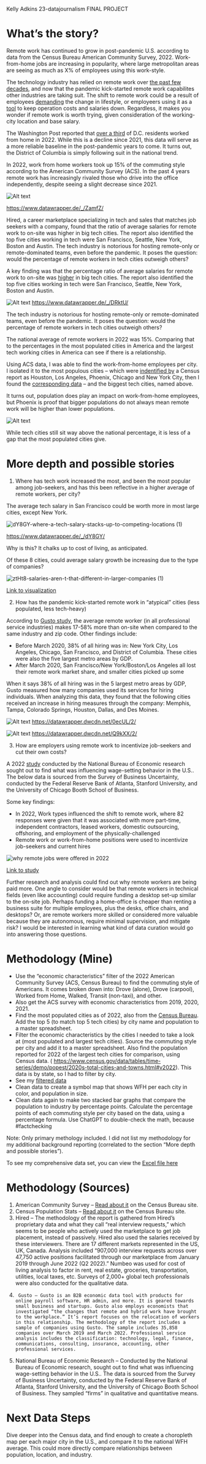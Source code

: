 Kelly Adkins
23-datajournalism
FINAL PROJECT 

# What’s the story?

Remote work has continued to grow in post-pandemic U.S. according to data from the Census Bureau American Community Survey, 2022. Work-from-home jobs are increasing in popularity, where large metropolitan areas are seeing as much as X% of employees using this work-style.

The technology industry has relied on remote work over [the past few decades](https://www.forbes.com/sites/forbesbusinesscouncil/2022/12/29/the-past-present-and-future-of-remote-work/?sh=2f25132dcb2b), and now that the pandemic kick-started remote work capabilites other industries are taking suit. The shift to remote work could be a result of employees [demanding](https://www.ciodive.com/news/Tech-talent-want-remote-hybrid-flexibility/636525/) the change in lifestyle, or employeers using it as a [tool](https://www.nber.org/system/files/working_papers/w30197/w30197.pdf) to keep operation costs and salaries down. Regardless, it makes you wonder if remote work is worth trying, given consideration of the working-city location and base salary.

The Washington Post reported that [over a third]( https://www.washingtonpost.com/dc-md-va/2023/09/14/dc-remote-work-jobs-data-census-bureau/) of D.C. residents worked from home in 2022. While this is a decline since 2021, this data will serve as a more reliable baseline in the post-pandemic years to come. It turns out, the District of Columbia is simply following suit in the national trend.

In 2022, work from home workers took up 15% of the commuting style according to the American Community Survey (ACS). In the past 4 years remote work has increasingly rivaled those who drive into the office independently, despite seeing a slight decrease since 2021.

![Alt text](<ZamfZ-working-from-home-is-the-new-norm-for-non-solo-drivers (1).png>)
 
https://www.datawrapper.de/_/ZamfZ/


Hired, a career marketplace specializing in tech and sales that matches job seekers with a company,  found that the ratio of average salaries for remote work to on-site was higher in big tech cities. The report also identified the top five cities working in tech were San Francisco, Seattle, New York, Boston and Austin.
The tech industry is notorious for hosting remote-only or remote-dominated teams, even before the pandemic. It poses the question: would the percentage of remote workers in tech cities outweigh others?

A key finding was that the percentage ratio of average salaries for remote work to on-site was [higher]( https://www.datawrapper.de/_/DRktU/) in big tech cities. The report also identified the top five cities working in tech were San Francisco, Seattle, New York, Boston and Austin. 

![Alt text](<DRktU-remote-work-nearly-always-pays-better-in-leading-cities (1).png>)
https://www.datawrapper.de/_/DRktU/

The tech industry is notorious for hosting remote-only or remote-dominated teams, even before the pandemic. It poses the question: would the percentage of remote workers in tech cities outweigh others? 

The national average of remote workers in 2022 was 15%. Comparing that to the percentages in the most populated cities in America and the largest tech working cities in America can see if there is a relationship. 

Using ACS data, I was able to find the work-from-home employees per city. I isolated it to the most populous cities – which were [indentified by](https://www.census.gov/newsroom/press-releases/2023/subcounty-metro-micro-estimates.html) a Census report as Houston, Los Angeles, Phoenix, Chicago and New York City, then I found the [corresponding data](https://www.census.gov/data/tables/time-series/demo/popest/2020s-total-cities-and-towns.html) – and the biggest tech cities, named above.

It turns out, population does play an impact on work-from-home employees, but Phoenix is proof that bigger populations do not always mean remote work will be higher than lower populations.

![Alt text](<Untitled design (6).png>)
 
While tech cities still sit way above the national percentage, it is less of a gap that the most populated cities give. 

# More depth and possible stories

1. 	Where has tech work increased the most, and been the most popular among job-seekers, and has this been reflective in a higher average of remote workers, per city? 

The average tech salary in San Francisco could be worth more in most large cities, except New York. 

![dY8GY-where-a-tech-salary-stacks-up-to-competing-locations (1)](https://github.com/kelly-adkins/datajournalism-fall23/assets/146041168/223d5596-7cb9-42d7-8224-0a3f491de6de)

 https://www.datawrapper.de/_/dY8GY/ 

Why is this? It chalks up to cost of living, as anticipated. 

Of these 8 cities, could average salary growth be increasing due to the type of companies? 

 ![ztHt8-salaries-aren-t-that-different-in-larger-companies (1)](https://github.com/kelly-adkins/datajournalism-fall23/assets/146041168/a4b31e42-ff1c-4860-bf64-b63274a99742)

[Link to visualization](https://datawrapper.dwcdn.net/ztHt8/3/)


2. 	How has the pandemic kick-started remote work in “atypical” cities (less populated, less tech-heavy)

According to [Gusto study]( https://gusto.com/company-news/remote-hiring-brings-jobs-and-higher-pay-to-small-and-medium-cities-across-the-us), the average remote worker (in all professional service industries) makes 17-58% more than on-site when compared to the same industry and zip code. Other findings include: 
*	Before March 2020, 38% of all hiring was in: New York City, Los Angeles, Chicago, San Francisco, and District of Columbia. These cities were also the five largest metro areas by GDP.
*	After March 2020, San Francisco/New York/Boston/Los Angeles all lost their remote work market share, and smaller cities picked up some

When it says 38% of all hiring was in the 5 largest metro areas by GDP, Gusto measured how many companies used its services for hiring individuals. When analyzing this data, they found that the following cities received an increase in hiring measures through the company: Memphis, Tampa, Colorado Springs, Houston, Dallas, and Des Moines.

![Alt text](<0ecUL-remote-work-in-non-leading-cities-spiked-after-covid-19 (1).png>)
https://datawrapper.dwcdn.net/0ecUL/2/

![Alt text](Q9kXX-the-work-from-home-gap-exists-outside-of-tech-jobs.png)
https://datawrapper.dwcdn.net/Q9kXX/2/ 

3. 	How are employers using remote work to incentivize job-seekers and cut their own costs?

A 2022 [study]( https://www.nber.org/system/files/working_papers/w30197/w30197.pdf)  conducted by the National Bureau of Economic research sought out to find what was influencing wage-setting behavior in the U.S.. The below data is sourced from the Survey of Business Uncertainty, conducted by the Federal Reserve Bank of Atlanta, Stanford University, and the University of Chicago Booth School of Business. 

Some key findings: 
*	In 2022, Work types influenced the shift to remote work, where 82 responses were given that it was associated with more part-time, independent contractors, leased workers, domestic outsourcing, offshoring, and employment of the physically-challenged 
*	Remote work or work-from-home positions were used to incentivize job-seekers and current hires

![why remote jobs were offered in 2022](https://github.com/kelly-adkins/datajournalism-fall23/assets/146041168/321ef9f2-3d67-47a4-9c28-5eaf29870e71)

[Link to study](https://www.nber.org/system/files/working_papers/w30197/w30197.pdf)

Further research and analysis could find out why remote workers are being paid more. One angle to consider would be that remote workers in technical fields (even like accounting) could require funding a desktop set-up similar to the on-site job. Perhaps funding a home-office is cheaper than renting a business suite for multiple employees, plus the desks, office chairs, and desktops? Or, are remote workers more skilled or considered more valuable because they are autonomous, require minimal supervision, and mitigate risk? I would be interested in learning what kind of data curation would go into answering those questions.

# Methodology (Mine)

*	Use the “economic characteristics” filter of the 2022 American Community Survey (ACS, Census Bureau) to find the commuting style of Americans. It comes broken down into: Drove (alone), Drove (carpool), Worked from Home, Walked, Transit (non-taxi), and other. 
*	Also get the ACS survey with economic characteristics from 2019, 2020, 2021. 
*	Find the most populated cities as of 2022, also from the [Census Bureau]( https://www.census.gov/newsroom/press-releases/2023/subcounty-metro-micro-estimates.html). Add the top 5 (to match top 5 tech cities) by city name and population to a master spreadsheet.
*	Filter the economic characteristics by the cities I needed to take a look at (most populated and largest tech cities). Source the commuting style per city and add it to a master spreadsheet. Also find the population reported for 2022 of the largest tech cities for comparison, using Census data. ( https://www.census.gov/data/tables/time-series/demo/popest/2020s-total-cities-and-towns.html#v2022). This data is by state, so I had to filter by city.
*	See my [filtered data](https://data.census.gov/table/ACSDP1Y2022.DP03?q=DP03&g=010XX00US_050XX00US04013_160XX00US0455000,0644000,0667000,1714000,2507000,3651000,4805000,4835000,5363000&y=2022) 
*	Clean data to create a symbol map that shows WFH per each city in color, and population in size. 
*	Clean data again to make two stacked bar graphs that compare the population to industry by percentage points. Calculate the percentage points of each commuting style per city based on the data, using a percentage formula. Use ChatGPT to double-check the math, because #factchecking 

Note: Only primary methology included. I did not list my methodology for my additional background reporting (correlated to the section “More depth and possible stories”). 

To see my comprehensive data set, you can view the [Excel file here](https://1drv.ms/x/s!Atvj8CutEHdWecJjXdIIqjzXGkg)

# Methodology (Sources)

1. 	American Community Survey – [Read about it]( https://www.census.gov/acs/www/methodology/sample_size_and_data_quality/) on the Census Bureau site.
2. 	Census Population Stats – [Read about it]( https://www2.census.gov/programs-surveys/popest/technical-documentation/methodology/2020-2022/2022-subco-meth.pdf) on the Census Bureau site.
3. 	Hired – The methodology of the report is gathered from Hired’s proprietary data and what they call “real interview requests,” which seems to be people who actively used the marketplace to get job placement, instead of passively. Hired also used the salaries received by these interviewers. There are 17 different markets represented in the US, UK, Canada. Analysis included “907,000 interview requests across over 47,750 active positions facilitated through our marketplace from January 2019 through June 2022 (Q2 2022).” Numbeo was used for cost of living analysis to factor in rent, real estate, groceries, transportation, utilities, local taxes, etc. Surveys of 2,000+ global tech professionals were also conducted for the qualitative data.
4.  	Gusto – Gusto is an B2B economic data tool with products for online payroll software, HR admin, and more. It is geared towards small business and startups. Gusto also employs economists that investigated “the changes that remote and hybrid work have brought to the workplace.” It’s report focuses on the relocation of workers in this relationship. The methodology of the report includes a sample of companies using Gusto. The sample includes 35,858 companies over March 2019 and March 2022. Professional service analysis includes the classification: technology, legal, finance, communications, consulting, insurance, accounting, other professional services.
5. 	National Bureau of Economic Research – Conducted by the National Bureau of Economic research, sought out to find what was influencing wage-setting behavior in the U.S.. The data is sourced from the Survey of Business Uncertainty, conducted by the Federal Reserve Bank of Atlanta, Stanford University, and the University of Chicago Booth School of Business. They sampled “firms” in qualitative and quantitative means.

# Next Data Steps

Dive deeper into the Census data, and find enough to create a choropleth map per each major city in the U.S., and compare it to the national WFH average. This could more directly compare relationships between population, location, and industry.
